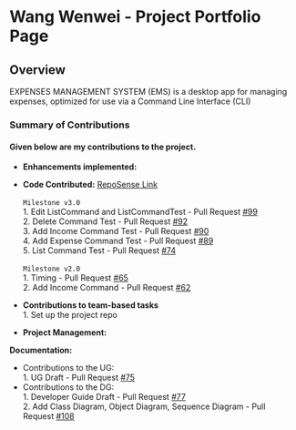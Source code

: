 # Wang Wenwei - Project Portfolio Page

## Overview

EXPENSES MANAGEMENT SYSTEM (EMS) is a desktop app for managing expenses, optimized for use via a Command Line
Interface (CLI)

### Summary of Contributions
#### Given below are my contributions to the project.

* **Enhancements implemented:**

* **Code Contributed:** [RepoSense Link](https://nus-tic4001-ay2122s1.github.io/tp-dashboard/?search=&sort=groupTitle&sortWithin=title&timeframe=commit&mergegroup=&groupSelect=groupByRepos&breakdown=true&checkedFileTypes=docs~functional-code~test-code~other&since=2021-09-17&tabOpen=true&tabType=authorship&zFR=false&tabAuthor=e0373972&tabRepo=AY2122S1-TIC4001-F18-2%2Ftp%5Bmaster%5D&authorshipIsMergeGroup=false&authorshipFileTypes=docs~functional-code~test-code&authorshipIsBinaryFileTypeChecked=false)
  <br>
  <br> ```Milestone v3.0```
  <br> 1. Edit ListCommand and ListCommandTest - Pull Request [#99](https://github.com/AY2122S1-TIC4001-F18-2/tp/pull/99)
  <br> 2. Delete Command Test - Pull Request [#92](https://github.com/AY2122S1-TIC4001-F18-2/tp/pull/92)
  <br> 3. Add Income Command Test - Pull Request [#90](https://github.com/AY2122S1-TIC4001-F18-2/tp/pull/90)
  <br> 4. Add Expense Command Test - Pull Request [#89](https://github.com/AY2122S1-TIC4001-F18-2/tp/pull/89)
  <br> 5. List Command Test - Pull Request [#74](https://github.com/AY2122S1-TIC4001-F18-2/tp/pull/74)
  <br>
  <br> ```Milestone v2.0``` 
  <br> 1. Timing - Pull Request [#65](https://github.com/AY2122S1-TIC4001-F18-2/tp/pull/65)
  <br> 2. Add Income Command - Pull Request [#62](https://github.com/AY2122S1-TIC4001-F18-2/tp/pull/62)


* **Contributions to team-based tasks**
  <br> 1. Set up the project repo

* **Project Management:**

**Documentation:**
* Contributions to the UG:
  <br> 1. UG Draft - Pull Request [#75](https://github.com/AY2122S1-TIC4001-F18-2/tp/pull/75)
* Contributions to the DG:
  <br> 1. Developer Guide Draft - Pull Request [#77](https://github.com/AY2122S1-TIC4001-F18-2/tp/pull/77)
  <br> 2. Add Class Diagram, Object Diagram, Sequence Diagram - Pull Request [#108](https://github.com/AY2122S1-TIC4001-F18-2/tp/pull/108)

